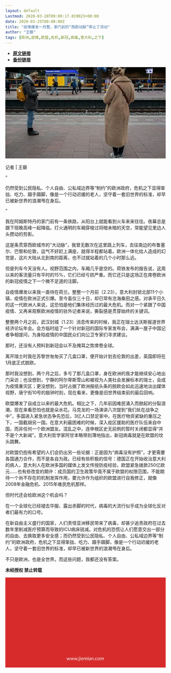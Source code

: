 ```yaml
---
layout: default
Lastmod: 2020-03-28T09:09:17.019023+00:00
date: 2020-03-25T00:00:00Z
title: "疫情爆发一月整，家门前的“西欧动脉”停止了流动"
author: "王磬"
tags: [欧洲,疫情,欧盟,危机,新冠,病毒,意大利,之下]
---
```


* [**原文链接**](https://mp.weixin.qq.com/s/aNsbv_LW3epD-scFMk6k3g)
* [**备份链接**](http://archive.today/HLBaU)


![](/images/post/62798bf232fcb87805c5b89a0adb9229.jpg)

记者 | 王磬

“

  

仍然受到公民隐私、个人自由、公私域边界等“制约”的欧洲政府，危机之下显得笨拙、吃力、蹑手蹑脚，像是一个行动迟缓的老人，坚守着一套旧世界的标准，却早已被新世界的浪潮甩在身后。

  

”

我在阿姆斯特丹的家门前有一条铁路，从阳台上就能看到火车来来往往。夜幕总是跟下班晚高峰一起降临，灯火通明的车厢穿梭过将暗未暗的天空，常能望见里边人头攒动的剪影。  

这是条贯穿西欧城市的“大动脉”，我曾无数次在这里跳上列车，去往南边的布鲁塞尔、巴黎和伦敦，运气不好赶上满座，就得半程都站着。欧洲一体化给人造成的幻觉是，这片大陆从北到南的距离，也不过就站着的几个小时那么远。

但是列车今天没有人。视野范围之内，车厢几乎是空的。荷铁发布的报告说，这周以来的客流量只有平时的15%，它们已经亏损严重。而它还只是这场正在席卷欧洲的新冠疫情之下一个微不足道的注脚。

自疫情爆发以来我一直待在荷兰。整整一个月前（2.23），意大利封锁北部11个小镇，疫情在欧洲正式引爆。至今虽仅三十日，却已常有沧海桑田之感。对承平日久的这一代欧洲人来说，这恐怕是他们集体经历过的最大危机。而对一个紧跟了中国疫情、又再来观察欧洲疫情的驻外记者来说，撕裂感是贯穿始终的关键词。

整整两个月之前，武汉封城（1.23）消息传来的时候，我正在瑞士达沃斯报道世界经济论坛年会。会方临时组了一个针对新冠的国际专家发布会，满满一屋子中国记者争相提问，为身陷疫情的中国民众们向公卫专家们寻求建议。

那时，还没有人预料到新冠会以不及掩耳之势席卷全球。

离开瑞士时我在苏黎世匆匆买了几盒口罩，便开始计划去伦敦的出差，英国即将在1月底正式脱欧。

那时我没想到，两个月之后，多亏了那几盒口罩，身在欧洲的我才能继续安心地出门采访；也没想到，宁静的阿尔卑斯雪山和被视为人类社会发展标本的瑞士，会成为疫情重灾区；更没想到，当时占据了欧洲报纸头条的脱欧会如此迅速地淡出媒体视野，唐宁街10号的敲钟时刻，现在看来，更像是旧世界结束前的最后回响。

欧盟爆发了自成立以来的最大危机。相比之下，几年前因难民涌入而掀起的分裂浪潮，现在来看恐怕也就是朵水花。马克龙的一场演讲八次提到“我们处在战争之中”，多国进入紧急状态争先恐后，3亿人口禁足家中。在医疗物资紧缺的重压之下，一国截胡另一国。在意大利最困难的时候，深入疫区援助的医疗队伍来自中国，而非任何一个欧洲盟友。混乱之中，连申根区史无前例的暂时关闭都显得“并不是个大新闻”。意大利哲学家阿甘本略带刻薄地指出，新冠病毒就是在欧盟的坟头跳舞。

对欧盟仍抱有希望的人们会扔出另一些论据：正是因为“病毒没有护照”，才更需要各国通力合作，而不是各自为政。已经有些积极的信号：德国正在开始收治意大利的病人，意大利人在欧洲多国的媒体上发文传授防疫经验，欧盟紧急拨款250亿欧元……也有些改变的期许：成员国的卫生政策毕竟不属于欧盟的权限范围，不能期待一个尚不存在的机制发挥作用，要允许作为组织的欧盟进行自我修正，就像2008年金融危机、2015年难民危机那样。

但时代还会给欧洲这个机会吗？

在一个全球化已经褪去华服、露出赤脚的时代，病毒的大流行似乎成为全球化反对者们最有力的口号。

在新自由主义盛行的国家，人们责怪亚洲移民带来了病毒，却甚少追责政府在过去数年里削减医疗预算而导致的ICU病床锐减。对危机的恐慌让人们愿意交出一部分的自由、去换取更多安全感；而仍然受到公民隐私、个人自由、公私域边界等“制约”的欧洲政府，危机之下显得笨拙、吃力、蹑手蹑脚，像是一个行动迟缓的老人，坚守着一套旧世界的标准，却早已被新世界的浪潮甩在身后。

不只是欧洲，也是全世界。而这些问题，我都还没有答案。

  

**未经授权 禁止转载**

  

  

![](/images/post/3ef9527fd7edfb43b0c70486c7a956af.jpg)

